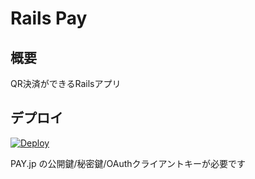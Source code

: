 # Rails Pay
## 概要

QR決済ができるRailsアプリ

## デプロイ

[![Deploy](https://www.herokucdn.com/deploy/button.svg)](https://heroku.com/deploy)

PAY.jp の公開鍵/秘密鍵/OAuthクライアントキーが必要です